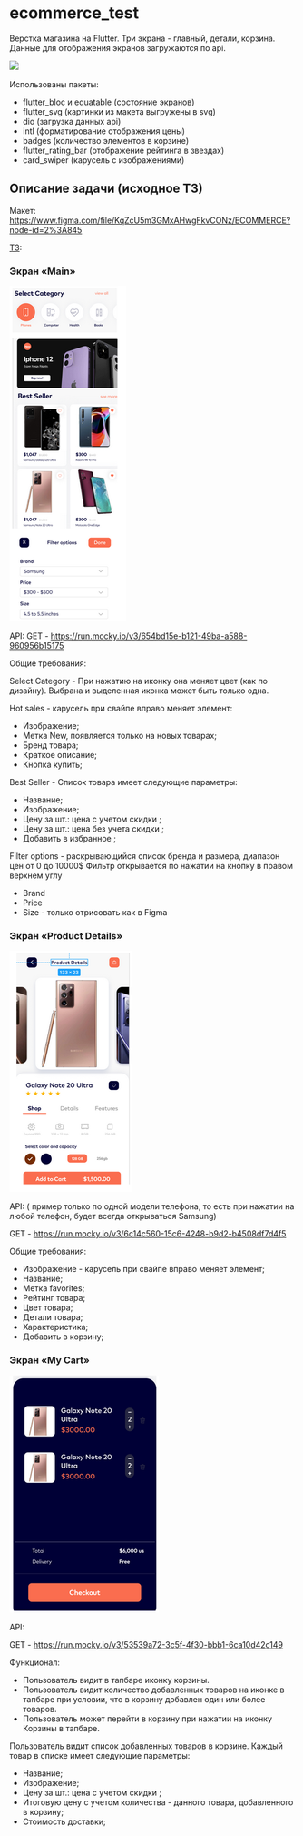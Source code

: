 # ecommerce_test

Верстка магазина на Flutter.
Три экрана - главный, детали, корзина.
Данные для отображения экранов загружаются по api.

![](.github/ecommerce.gif)

Использованы пакеты:
- flutter_bloc и equatable (состояние экранов)
- flutter_svg (картинки из макета выгружены в svg)
- dio (загрузка данных api)
- intl (форматирование отображения цены)
- badges (количество элементов в корзине)
- flutter_rating_bar (отображение рейтинга в звездах)
- card_swiper (карусель с изображениями)

## Описание задачи (исходное ТЗ)

Макет:
https://www.figma.com/file/KqZcU5m3GMxAHwgFkvCONz/ECOMMERCE?node-id=2%3A845

[ТЗ](https://docs.google.com/document/d/1VedkRcsN6yukGO2uWES4RuIM8KMtESZ8p7zD7nGySMs/edit?usp=sharing):

### Экран «Main»

![](.github/main.png)

API:
GET - https://run.mocky.io/v3/654bd15e-b121-49ba-a588-960956b15175

Общие требования:

Select Category - При нажатию на иконку она меняет цвет (как по дизайну). 
Выбрана и выделенная иконка может быть только одна.

Hot sales - карусель при свайпе вправо меняет элемент:
- Изображение;
- Метка New, появляется только на новых товарах;
- Бренд товара;
- Краткое описание;
- Кнопка купить;

Best Seller - Список товара имеет следующие параметры:
- Название;
- Изображение;
- Цену за шт.: цена с учетом скидки ;
- Цену за шт.: цена без учета скидки ;
- Добавить в избранное ;

Filter options - раскрывающийся список бренда и размера, диапазон цен от 0 до 10000$
Фильтр открывается по нажатии на кнопку в правом верхнем углу

- Brand
- Price
- Size - только отрисовать как в Figma

### Экран «Product Details»

![](.github/product-details.png)

API: ( пример только по одной модели телефона, то есть при нажатии на любой телефон, будет всегда открываться Samsung)

GET - https://run.mocky.io/v3/6c14c560-15c6-4248-b9d2-b4508df7d4f5

Общие требования:
- Изображение - карусель при свайпе вправо меняет элемент;
- Название;
- Метка favorites;
- Рейтинг товара;
- Цвет товара;
- Детали товара;
- Характеристика;
- Добавить в корзину;

### Экран «My Cart»

![](.github/my-cart.png)

API:

GET - https://run.mocky.io/v3/53539a72-3c5f-4f30-bbb1-6ca10d42c149

Функционал:
- Пользователь видит в тапбаре иконку корзины.
- Пользователь видит количество добавленных товаров на иконке в тапбаре при условии, что в корзину добавлен один или более товаров.
- Пользователь может перейти в корзину при нажатии на иконку Корзины в тапбаре.

Пользователь видит список добавленных товаров в корзине.
Каждый товар в списке имеет следующие параметры:
- Название;
- Изображение;
- Цену за шт.: цена с учетом скидки ;
- Итоговую цену с учетом количества - данного товара, добавленного в корзину;
- Стоимость доставки;
